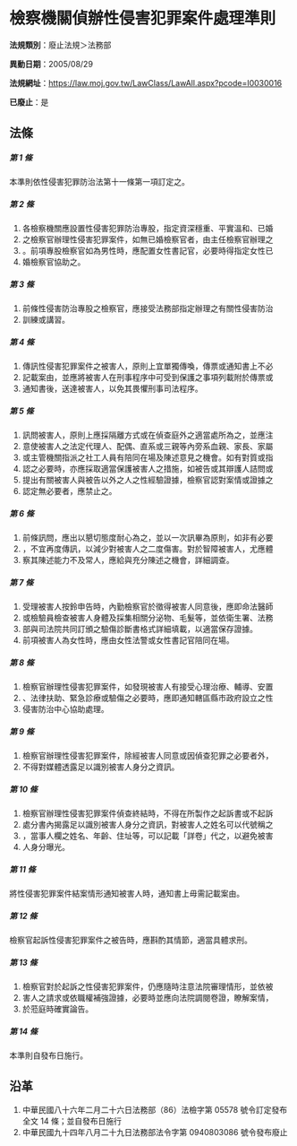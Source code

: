 # 檢察機關偵辦性侵害犯罪案件處理準則

**法規類別**：廢止法規＞法務部

**異動日期**：2005/08/29  

**法規網址**：https://law.moj.gov.tw/LawClass/LawAll.aspx?pcode=I0030016

**已廢止**：是



## 法條
##### 第 1 條
本準則依性侵害犯罪防治法第十一條第一項訂定之。

##### 第 2 條
1. 各檢察機關應設置性侵害犯罪防治專股，指定資深穩重、平實溫和、已婚
1. 之檢察官辦理性侵害犯罪案件，如無已婚檢察官者，由主任檢察官辦理之
1. 。前項專股檢察官如為男性時，應配置女性書記官，必要時得指定女性已
1. 婚檢察官協助之。

##### 第 3 條
1. 前條性侵害防治專股之檢察官，應接受法務部指定辦理之有關性侵害防治
1. 訓練或講習。

##### 第 4 條
1. 傳訊性侵害犯罪案件之被害人，原則上宜單獨傳喚，傳票或通知書上不必
1. 記載案由，並應將被害人在刑事程序中可受到保護之事項列載附於傳票或
1. 通知書後，送達被害人，以免其畏懼刑事司法程序。

##### 第 5 條
1. 訊問被害人，原則上應採隔離方式或在偵查庭外之適當處所為之，並應注
1. 意使被害人之法定代理人、配偶、直系或三親等內旁系血親、家長、家屬
1. 或主管機關指派之社工人員有陪同在場及陳述意見之機會。如有對質或指
1. 認之必要時，亦應採取適當保護被害人之措施，如被告或其辯護人詰問或
1. 提出有關被害人與被告以外之人之性經驗證據，檢察官認對案情或證據之
1. 認定無必要者，應禁止之。

##### 第 6 條
1. 前條訊問，應出以懇切態度耐心為之，並以一次訊畢為原則，如非有必要
1. ，不宜再度傳訊，以減少對被害人之二度傷害。對於智障被害人，尤應體
1. 察其陳述能力不及常人，應給與充分陳述之機會，詳細調查。

##### 第 7 條
1. 受理被害人按鈴申告時，內勤檢察官於徵得被害人同意後，應即命法醫師
1. 或檢驗員檢查被害人身體及採集相關分泌物、毛髮等，並依衛生署、法務
1. 部與司法院共同訂頒之驗傷診斷書格式詳細填載，以適當保存證據。
1. 前項被害人為女性時，應由女性法警或女性書記官陪同在場。

##### 第 8 條
1. 檢察官辦理性侵害犯罪案件，如發現被害人有接受心理治療、輔導、安置
1. 、法律扶助、緊急診療或驗傷之必要時，應即通知轄區縣市政府設立之性
1. 侵害防治中心協助處理。

##### 第 9 條
1. 檢察官辦理性侵害犯罪案件，除經被害人同意或因偵查犯罪之必要者外，
1. 不得對媒體透露足以識別被害人身分之資訊。

##### 第 10 條
1. 檢察官辦理性侵害犯罪案件偵查終結時，不得在所製作之起訴書或不起訴
1. 處分書內揭露足以識別被害人身分之資訊，對被害人之姓名可以代號稱之
1. ，當事人欄之姓名、年齡、住址等，可以記載「詳卷」代之，以避免被害
1. 人身分曝光。

##### 第 11 條
將性侵害犯罪案件結案情形通知被害人時，通知書上毋需記載案由。

##### 第 12 條
檢察官起訴性侵害犯罪案件之被告時，應斟酌其情節，適當具體求刑。

##### 第 13 條
1. 檢察官對於起訴之性侵害犯罪案件，仍應隨時注意法院審理情形，並依被
1. 害人之請求或依職權補強證據，必要時並應向法院調閱卷證，瞭解案情，
1. 於蒞庭時確實論告。

##### 第 14 條
本準則自發布日施行。

## 沿革
1. 中華民國八十六年二月二十六日法務部（86）法檢字第 05578  號令訂定發布全文 14 條；並自發布日施行
1. 中華民國九十四年八月二十九日法務部法令字第 0940803086 號令發布廢止
